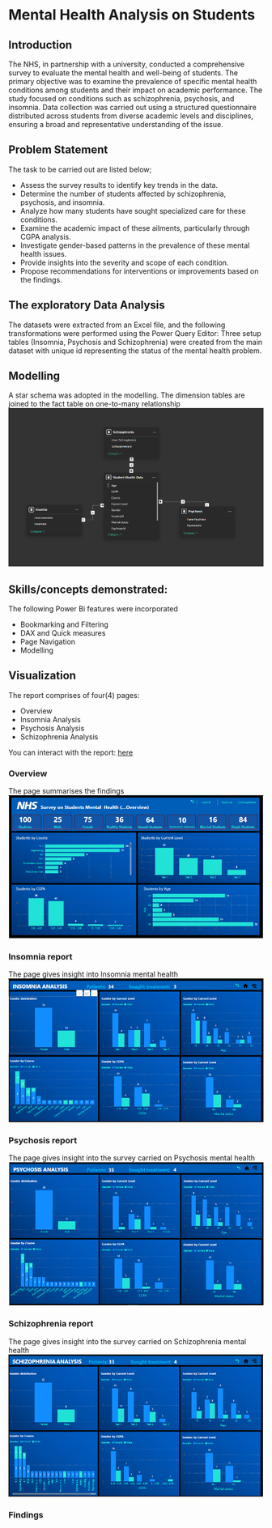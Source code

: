 # Mental Health Analysis on Students

## Introduction
The NHS, in partnership with a university, conducted a comprehensive survey to evaluate the mental health and well-being of students. The primary objective was to examine the prevalence of specific mental health conditions among students and their impact on academic performance. The study focused on conditions such as schizophrenia, psychosis, and insomnia. Data collection was carried out using a structured questionnaire distributed across students from diverse academic levels and disciplines, ensuring a broad and representative understanding of the issue.

## Problem Statement
The task to be carried out are listed below;
- Assess the survey results to identify key trends in the data.
- Determine the number of students affected by schizophrenia, psychosis, and insomnia.
- Analyze how many students have sought specialized care for these conditions.
- Examine the academic impact of these ailments, particularly through CGPA analysis.
- Investigate gender-based patterns in the prevalence of these mental health issues.
- Provide insights into the severity and scope of each condition.
- Propose recommendations for interventions or improvements based on the findings.
## The exploratory Data Analysis
The datasets were extracted from an Excel file, and the following transformations were performed using the Power Query Editor:
Three setup tables (Insomnia, Psychosis and Schizophrenia) were created from the main dataset with unique id representing the status of the mental health problem.
## Modelling
A star schema was adopted in the modelling. The dimension tables are joined to the fact table on one-to-many relationship
![](datamodel.png)

## Skills/concepts demonstrated:
The following Power Bi features were incorporated
-  Bookmarking and Filtering
-  DAX and Quick measures
-  Page Navigation
-  Modelling

## Visualization
The report comprises of four(4) pages:
- Overview
- Insomnia Analysis
- Psychosis Analysis
- Schizophrenia Analysis
  
You can interact with the report:  [here](https://app.powerbi.com/view?r=eyJrIjoiMmU1YTU1ODktOTFiNy00MGVkLTgwYjctNzcwNThkZDI5ZjUyIiwidCI6ImYzMzNmMDE4LWE3OTYtNGQ5Yy1iNmM4LThmY2RmYzAyNzEwYiJ9)

### Overview 
The page summarises the findings
![overview](overview.png)

### Insomnia report
The page gives insight into Insomnia mental health
![](Insomnia.png)

### Psychosis report
The page gives insight into the survey carried on Psychosis mental health
![](psychosis.png)

### Schizophrenia report
The page gives insight into the survey carried on Schizophrenia mental health
![](Schizophrenia.png)

### Findings


